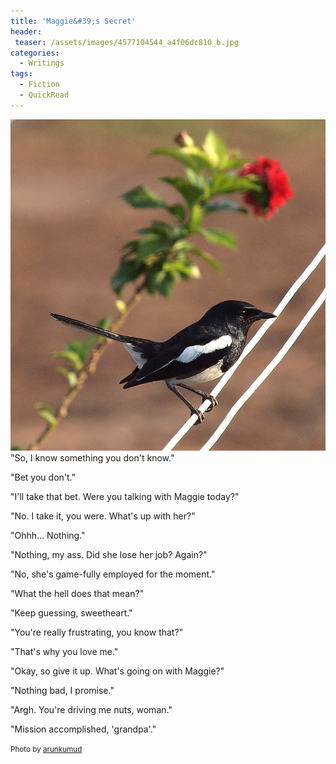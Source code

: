 ```yaml
---
title: 'Maggie&#39;s Secret'
header:
 teaser: /assets/images/4577104544_a4f06dc810_b.jpg
categories:
  - Writings
tags:
  - Fiction
  - QuickRead
---
```

<img src="/assets/images/4577104544_a4f06dc810_b.jpg">"So, I know something you don't know."

"Bet you don't."

"I'll take that bet. Were you talking with Maggie today?"

"No. I take it, you were. What's up with her?"

"Ohhh... Nothing."

"Nothing, my ass. Did she lose her job? Again?"

"No, she's game-fully employed for the moment."

"What the hell does that mean?"

"Keep guessing, sweetheart."

"You're really frustrating, you know that?"

"That's why you love me."

"Okay, so give it up. What's going on with Maggie?"

"Nothing bad, I promise."

"Argh. You're driving me nuts, woman."

"Mission accomplished, 'grandpa'."

<small>Photo by <a href="http://www.flickr.com/photos/29801206@N07/4577104544">arunkumud</a></small>